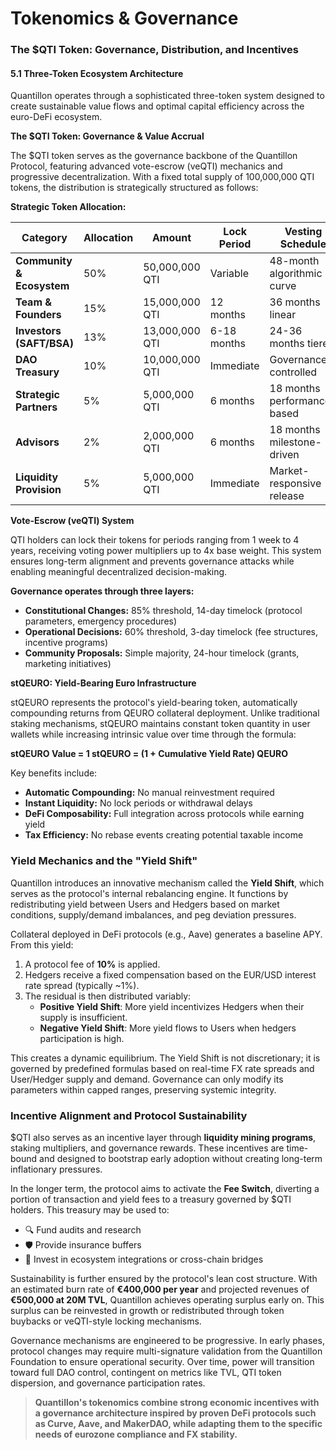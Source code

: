 # Tokenomics & Governance

### The $QTI Token: Governance, Distribution, and Incentives

#### 5.1 Three-Token Ecosystem Architecture

Quantillon operates through a sophisticated three-token system designed to create sustainable value flows and optimal capital efficiency across the euro-DeFi ecosystem.

**The $QTI Token: Governance & Value Accrual**

The $QTI token serves as the governance backbone of the Quantillon Protocol, featuring advanced vote-escrow (veQTI) mechanics and progressive decentralization. With a fixed total supply of 100,000,000 QTI tokens, the distribution is strategically structured as follows:

**Strategic Token Allocation:**

| Category                  | Allocation | Amount         | Lock Period | Vesting Schedule            |
| ------------------------- | ---------- | -------------- | ----------- | --------------------------- |
| **Community & Ecosystem** | 50%        | 50,000,000 QTI | Variable    | 48-month algorithmic curve  |
| **Team & Founders**       | 15%        | 15,000,000 QTI | 12 months   | 36 months linear            |
| **Investors (SAFT/BSA)**  | 13%        | 13,000,000 QTI | 6-18 months | 24-36 months tiered         |
| **DAO Treasury**          | 10%        | 10,000,000 QTI | Immediate   | Governance-controlled       |
| **Strategic Partners**    | 5%         | 5,000,000 QTI  | 6 months    | 18 months performance-based |
| **Advisors**              | 2%         | 2,000,000 QTI  | 6 months    | 18 months milestone-driven  |
| **Liquidity Provision**   | 5%         | 5,000,000 QTI  | Immediate   | Market-responsive release   |

**Vote-Escrow (veQTI) System**

QTI holders can lock their tokens for periods ranging from 1 week to 4 years, receiving voting power multipliers up to 4x base weight. This system ensures long-term alignment and prevents governance attacks while enabling meaningful decentralized decision-making.

**Governance operates through three layers:**

* **Constitutional Changes:** 85% threshold, 14-day timelock (protocol parameters, emergency procedures)
* **Operational Decisions:** 60% threshold, 3-day timelock (fee structures, incentive programs)
* **Community Proposals:** Simple majority, 24-hour timelock (grants, marketing initiatives)

**stQEURO: Yield-Bearing Euro Infrastructure**

stQEURO represents the protocol's yield-bearing token, automatically compounding returns from QEURO collateral deployment. Unlike traditional staking mechanisms, stQEURO maintains constant token quantity in user wallets while increasing intrinsic value over time through the formula:

**stQEURO Value = 1 stQEURO = (1 + Cumulative Yield Rate) QEURO**

Key benefits include:

* **Automatic Compounding:** No manual reinvestment required
* **Instant Liquidity:** No lock periods or withdrawal delays
* **DeFi Composability:** Full integration across protocols while earning yield
* **Tax Efficiency:** No rebase events creating potential taxable income

### Yield Mechanics and the "Yield Shift"

Quantillon introduces an innovative mechanism called the **Yield Shift**, which serves as the protocol's internal rebalancing engine. It functions by redistributing yield between Users and Hedgers based on market conditions, supply/demand imbalances, and peg deviation pressures.

Collateral deployed in DeFi protocols (e.g., Aave) generates a baseline APY. From this yield:

1. A protocol fee of **10%** is applied.
2. Hedgers receive a fixed compensation based on the EUR/USD interest rate spread (typically \~1%).
3. The residual is then distributed variably:
   * **Positive Yield Shift**: More yield incentivizes Hedgers when their supply is insufficient.
   * **Negative Yield Shift**: More yield flows to Users when hedgers participation is high.

This creates a dynamic equilibrium. The Yield Shift is not discretionary; it is governed by predefined formulas based on real-time FX rate spreads and User/Hedger supply and demand. Governance can only modify its parameters within capped ranges, preserving systemic integrity.

### Incentive Alignment and Protocol Sustainability

$QTI also serves as an incentive layer through **liquidity mining programs**, staking multipliers, and governance rewards. These incentives are time-bound and designed to bootstrap early adoption without creating long-term inflationary pressures.

In the longer term, the protocol aims to activate the **Fee Switch**, diverting a portion of transaction and yield fees to a treasury governed by $QTI holders. This treasury may be used to:

* 🔍 Fund audits and research
* 🛡️ Provide insurance buffers
* 🌉 Invest in ecosystem integrations or cross-chain bridges

Sustainability is further ensured by the protocol's lean cost structure. With an estimated burn rate of **€400,000 per year** and projected revenues of **€500,000 at 20M TVL**, Quantillon achieves operating surplus early on. This surplus can be reinvested in growth or redistributed through token buybacks or veQTI-style locking mechanisms.

Governance mechanisms are engineered to be progressive. In early phases, protocol changes may require multi-signature validation from the Quantillon Foundation to ensure operational security. Over time, power will transition toward full DAO control, contingent on metrics like TVL, QTI token dispersion, and governance participation rates.

> **Quantillon's tokenomics combine strong economic incentives with a governance architecture inspired by proven DeFi protocols such as Curve, Aave, and MakerDAO, while adapting them to the specific needs of eurozone compliance and FX stability.**
